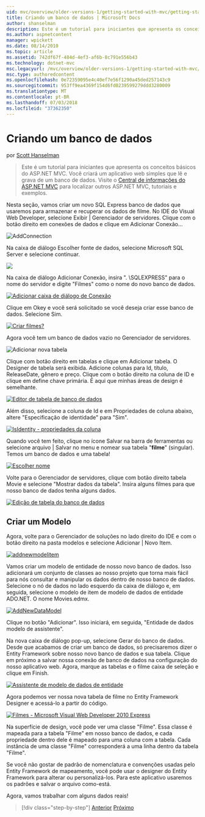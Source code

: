 ```yaml
---
uid: mvc/overview/older-versions-1/getting-started-with-mvc/getting-started-with-mvc-part4
title: Criando um banco de dados | Microsoft Docs
author: shanselman
description: Este é um tutorial para iniciantes que apresenta os conceitos básicos do ASP.NET MVC. Crie um aplicativo web simples que lê e grava de um banco de dados.
ms.author: aspnetcontent
manager: wpickett
ms.date: 08/14/2010
ms.topic: article
ms.assetid: 742df67f-484d-4ef3-af6b-8c791e556b43
ms.technology: dotnet-mvc
msc.legacyurl: /mvc/overview/older-versions-1/getting-started-with-mvc/getting-started-with-mvc-part4
msc.type: authoredcontent
ms.openlocfilehash: 0e72359095e4c40ef7e56f1290a45ded257143c9
ms.sourcegitcommit: 953ff9ea4369f154d6fd0239599279ddd3280009
ms.translationtype: MT
ms.contentlocale: pt-BR
ms.lasthandoff: 07/03/2018
ms.locfileid: "37362350"
---
```

<a name="creating-a-database"></a>Criando um banco de dados
====================
por [Scott Hanselman](https://github.com/shanselman)

> Este é um tutorial para iniciantes que apresenta os conceitos básicos do ASP.NET MVC. Você criará um aplicativo web simples que lê e grava de um banco de dados. Visite o [Central de informações do ASP.NET MVC](../../../index.md) para localizar outros ASP.NET MVC, tutoriais e exemplos.


Nesta seção, vamos criar um novo SQL Express banco de dados que usaremos para armazenar e recuperar os dados de filme. No IDE do Visual Web Developer, selecione Exibir | Gerenciador de servidores. Clique com o botão direito em conexões de dados e clique em Adicionar Conexão...

![AddConnection](getting-started-with-mvc-part4/_static/image1.png)

Na caixa de diálogo Escolher fonte de dados, selecione Microsoft SQL Server e selecione continuar.

![](getting-started-with-mvc-part4/_static/image2.png)

Na caixa de diálogo Adicionar Conexão, insira ". \SQLEXPRESS" para o nome do servidor e digite "Filmes" como o nome do novo banco de dados.

[![Adicionar caixa de diálogo de Conexão](getting-started-with-mvc-part4/_static/image4.png)](getting-started-with-mvc-part4/_static/image3.png)

Clique em Okey e você será solicitado se você deseja criar esse banco de dados. Selecione Sim.

[![Criar filmes?](getting-started-with-mvc-part4/_static/image6.png)](getting-started-with-mvc-part4/_static/image5.png)

Agora você tem um banco de dados vazio no Gerenciador de servidores.

![Adicionar nova tabela](getting-started-with-mvc-part4/_static/image7.png)

Clique com botão direito em tabelas e clique em Adicionar tabela. O Designer de tabela será exibida. Adicione colunas para Id, título, ReleaseDate, gênero e preço. Clique com o botão direito na coluna de ID e clique em define chave primária. É aqui que minhas áreas de design é semelhante.

[![Editor de tabela de banco de dados](getting-started-with-mvc-part4/_static/image9.png)](getting-started-with-mvc-part4/_static/image8.png)

Além disso, selecione a coluna de Id e em Propriedades de coluna abaixo, altere "Especificação de identidade" para "Sim".

[![IsIdentity - propriedades da coluna](getting-started-with-mvc-part4/_static/image11.png)](getting-started-with-mvc-part4/_static/image10.png)

Quando você tem feito, clique no ícone Salvar na barra de ferramentas ou selecione arquivo | Salvar no menu e nomear sua tabela "**filme**" (singular). Temos um banco de dados e uma tabela!

[![Escolher nome](getting-started-with-mvc-part4/_static/image13.png)](getting-started-with-mvc-part4/_static/image12.png)

Volte para o Gerenciador de servidores, clique com botão direito tabela Movie e selecione "Mostrar dados da tabela". Insira alguns filmes para que nosso banco de dados tenha alguns dados.

[![Edição de tabela do banco de dados](getting-started-with-mvc-part4/_static/image15.png)](getting-started-with-mvc-part4/_static/image14.png)

## <a name="creating-a-model"></a>Criar um Modelo

Agora, volte para o Gerenciador de soluções no lado direito do IDE e com o botão direito na pasta modelos e selecione Adicionar | Novo Item.

[![addnewmodelitem](getting-started-with-mvc-part4/_static/image17.png)](getting-started-with-mvc-part4/_static/image16.png)

Vamos criar um modelo de entidade de nosso novo banco de dados. Isso adicionará um conjunto de classes ao nosso projeto que torna mais fácil para nós consultar e manipular os dados dentro de nosso banco de dados. Selecione o nó de dados no lado esquerdo da caixa de diálogo e, em seguida, selecione o modelo de item de modelo de dados de entidade ADO.NET. O nome Movies.edmx.

[![AddNewDataModel](getting-started-with-mvc-part4/_static/image19.png)](getting-started-with-mvc-part4/_static/image18.png)

Clique no botão "Adicionar". Isso iniciará, em seguida, "Entidade de dados modelo de assistente".

Na nova caixa de diálogo pop-up, selecione Gerar do banco de dados. Desde que acabamos de criar um banco de dados, só precisaremos dizer o Entity Framework sobre nosso novo banco de dados e sua tabela. Clique em próximo a salvar nossa conexão de banco de dados na configuração do nosso aplicativo web. Agora, marque as tabelas e o filme caixa de seleção e clique em Finish.

[![Assistente de modelo de dados de entidade](getting-started-with-mvc-part4/_static/image21.png)](getting-started-with-mvc-part4/_static/image20.png)

Agora podemos ver nossa nova tabela de filme no Entity Framework Designer e acessá-lo a partir do código.

[![Filmes - Microsoft Visual Web Developer 2010 Express](getting-started-with-mvc-part4/_static/image23.png)](getting-started-with-mvc-part4/_static/image22.png)

Na superfície de design, você pode ver uma classe "Filme". Essa classe é mapeada para a tabela "Filme" em nosso banco de dados, e cada propriedade dentro dele é mapeado para uma coluna com a tabela. Cada instância de uma classe "Filme" corresponderá a uma linha dentro da tabela "Filme".

Se você não gostar de padrão de nomenclatura e convenções usadas pelo Entity Framework de mapeamento, você pode usar o designer do Entity Framework para alterar ou personalizá-los. Para este aplicativo usaremos os padrões e salvar o arquivo como-está.

Agora, vamos trabalhar com alguns dados reais!

> [!div class="step-by-step"]
> [Anterior](getting-started-with-mvc-part3.md)
> [Próximo](getting-started-with-mvc-part5.md)
